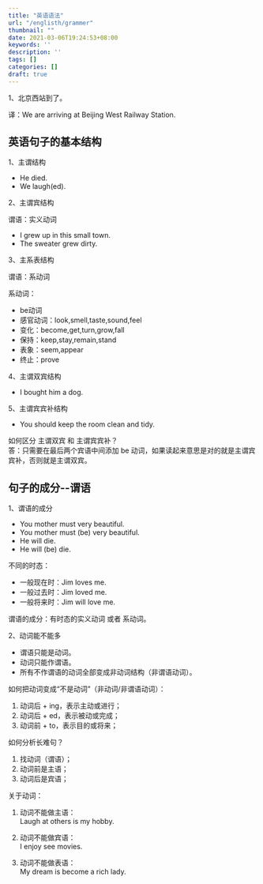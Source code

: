 ```yaml
---
title: "英语语法"
url: "/englisth/grammer"
thumbnail: ""
date: 2021-03-06T19:24:53+08:00
keywords: ''
description: ''
tags: []
categories: []
draft: true
---
```


1、北京西站到了。

译：We are arriving at Beijing West Railway Station.

## 英语句子的基本结构

1、主谓结构

- He died.
- We laugh(ed).

2、主谓宾结构

谓语：实义动词 

- I grew up in this small town.
- The sweater grew dirty.

3、主系表结构  

谓语：系动词

系动词：
- be动词   
- 感官动词：look,smell,taste,sound,feel   
- 变化：become,get,turn,grow,fall  
- 保持：keep,stay,remain,stand 
- 表象：seem,appear  
- 终止：prove 

4、主谓双宾结构 

- I bought him a dog.

5、主谓宾宾补结构  

- You should keep the room clean and tidy.

如何区分 主谓双宾 和 主谓宾宾补？  
答：只需要在最后两个宾语中间添加 be 动词，如果读起来意思是对的就是主谓宾宾补，否则就是主谓双宾。


## 句子的成分--谓语 

1、谓语的成分 

- You mother must very beautiful. 
- You mother must (be) very beautiful. 
- He will die. 
- He will (be) die. 


不同的时态：
- 一般现在时：Jim loves me. 
- 一般过去时：Jim loved me. 
- 一般将来时：Jim will love me. 

谓语的成分：有时态的实义动词 或者 系动词。 

2、动词能不能多  

- 谓语只能是动词。 
- 动词只能作谓语。
- 所有不作谓语的动词全部变成非动词结构（非谓语动词）。 

如何把动词变成“不是动词”（非动词/非谓语动词）：
1. 动词后 + ing，表示主动或进行；
2. 动词后 + ed，表示被动或完成；
3. 动词前 + to，表示目的或将来；

如何分析长难句？
1. 找动词（谓语）；
2. 动词前是主语；
3. 动词后是宾语；

关于动词：
1. 动词不能做主语：  
Laugh at others is my hobby. 

2. 动词不能做宾语：  
I enjoy see movies. 

3. 动词不能做表语：  
My dream is become a rich lady.  

